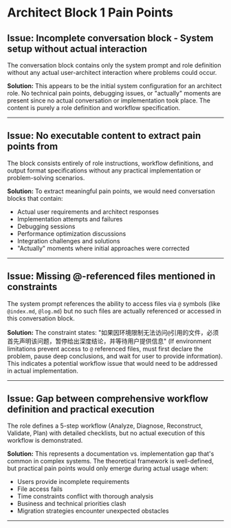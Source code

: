 # Architect Block 1 Pain Points

## Issue: Incomplete conversation block - System setup without actual interaction
The conversation block contains only the system prompt and role definition without any actual user-architect interaction where problems could occur.

**Solution:**
This appears to be the initial system configuration for an architect role. No technical pain points, debugging issues, or "actually" moments are present since no actual conversation or implementation took place. The content is purely a role definition and workflow specification.

---

## Issue: No executable content to extract pain points from
The block consists entirely of role instructions, workflow definitions, and output format specifications without any practical implementation or problem-solving scenarios.

**Solution:**
To extract meaningful pain points, we would need conversation blocks that contain:
- Actual user requirements and architect responses
- Implementation attempts and failures
- Debugging sessions
- Performance optimization discussions
- Integration challenges and solutions
- "Actually" moments where initial approaches were corrected

---

## Issue: Missing @-referenced files mentioned in constraints
The system prompt references the ability to access files via `@` symbols (like `@index.md`, `@log.md`) but no such files are actually referenced or accessed in this conversation block.

**Solution:**
The constraint states: "如果因环境限制无法访问`@`引用的文件，必须首先声明该问题，暂停给出深度结论，并等待用户提供信息" (If environment limitations prevent access to `@` referenced files, must first declare the problem, pause deep conclusions, and wait for user to provide information). This indicates a potential workflow issue that would need to be addressed in actual implementation.

---

## Issue: Gap between comprehensive workflow definition and practical execution
The role defines a 5-step workflow (Analyze, Diagnose, Reconstruct, Validate, Plan) with detailed checklists, but no actual execution of this workflow is demonstrated.

**Solution:**
This represents a documentation vs. implementation gap that's common in complex systems. The theoretical framework is well-defined, but practical pain points would only emerge during actual usage when:
- Users provide incomplete requirements
- File access fails
- Time constraints conflict with thorough analysis
- Business and technical priorities clash
- Migration strategies encounter unexpected obstacles

---
